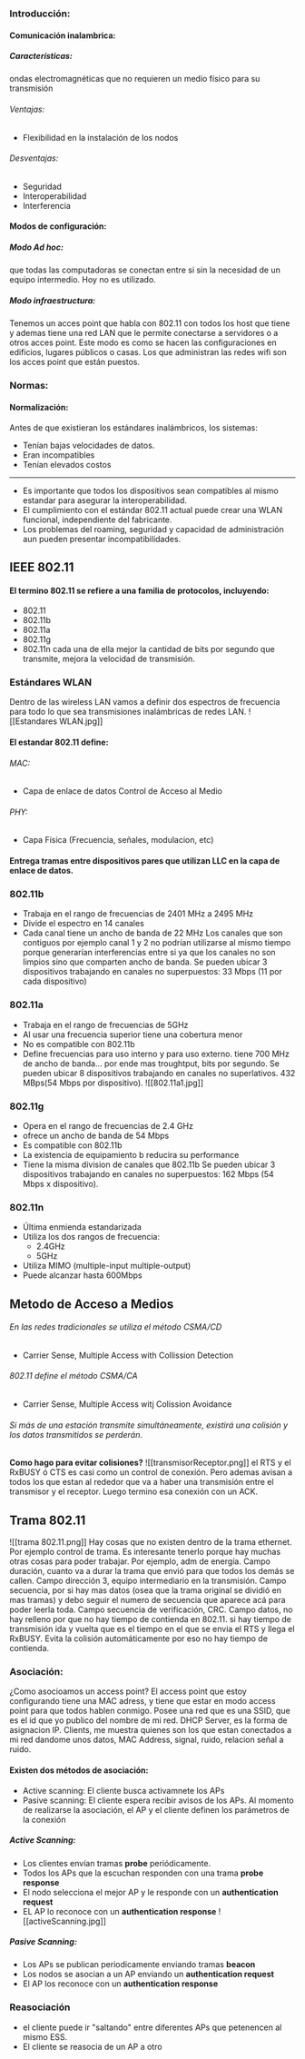 ### Introducción:
#### Comunicación inalambrica:
##### Características: 
ondas electromagnéticas que no requieren un medio físico para su transmisión 
###### Ventajas:
- Flexibilidad en la instalación de los nodos
###### Desventajas:
- Seguridad
- Interoperabilidad
- Interferencia
#### Modos de configuración:
##### Modo Ad hoc:
que todas las computadoras se conectan entre si sin la necesidad de un equipo intermedio. Hoy no es utilizado.
##### Modo infraestructura:
Tenemos un acces point que habla con 802.11 con todos los host que tiene y ademas tiene una red LAN que le permite conectarse a servidores o a otros acces point. Este modo es como se hacen las configuraciones en edificios, lugares públicos o casas.
Los que administran las redes wifi son los acces point que están puestos.
### Normas:
#### Normalización:
Antes de que existieran los estándares inalámbricos, los sistemas:
- Tenían bajas velocidades de datos.
- Eran incompatibles
- Tenían elevados costos
--- 
- Es importante que todos los dispositivos sean compatibles al mismo estandar para asegurar la interoperabilidad.
- El cumplimiento con el estándar 802.11 actual puede crear una WLAN funcional, independiente del fabricante.
- Los problemas del roaming, seguridad y capacidad de administración aun pueden presentar incompatibilidades.
## IEEE 802.11
#### El termino 802.11 se refiere a una familia de protocolos, incluyendo:
- 802.11
- 802.11b
- 802.11a
- 802.11g
- 802.11n
cada una de ella mejor la cantidad de bits por segundo que transmite, mejora la velocidad de transmisión.
### Estándares WLAN 
Dentro de las wireless LAN vamos a definir dos espectros de frecuencia para todo lo que sea transmisiones inalámbricas de redes LAN.
![[Estandares WLAN.jpg]]
#### El estandar 802.11 define:
###### MAC:
- Capa de enlace de datos Control de Acceso al Medio
###### PHY:
- Capa Física (Frecuencia, señales, modulacion, etc)
#### Entrega tramas entre dispositivos pares que utilizan LLC en la capa de enlace de datos.
### 802.11b
- Trabaja en el rango de frecuencias de 2401 MHz a 2495 MHz 
- Divide el espectro en 14 canales
- Cada canal tiene un ancho de banda de 22 MHz
Los canales que son contiguos por ejemplo canal 1 y 2 no podrían utilizarse al mismo tiempo porque generarían interferencias entre si ya que los canales no son limpios sino que comparten ancho de banda.
Se pueden ubicar 3 dispositivos trabajando en canales no superpuestos: 33 Mbps (11 por cada dispositivo)
### 802.11a
- Trabaja en el rango de frecuencias de 5GHz
- Al usar una frecuencia superior tiene una cobertura menor 
- No es compatible con 802.11b
- Define frecuencias para uso interno y para uso externo.
 tiene 700 MHz de ancho de banda... por ende mas troughtput, bits por segundo.
Se pueden ubicar 8 dispositivos trabajando en canales no superlativos. 432 MBps(54 Mbps por dispositivo).
![[802.11a1.jpg]]
### 802.11g
- Opera en el rango de frecuencias de 2.4 GHz
- ofrece un ancho de banda de 54 Mbps
- Es compatible con 802.11b
- La existencia de equipamiento b reducira su performance
- Tiene la misma division de canales que 802.11b
Se pueden ubicar 3 dispositivos trabajando en canales no superpuestos: 162 Mbps (54 Mbps x dispositivo).

### 802.11n
- Última enmienda estandarizada
- Utiliza los dos rangos de frecuencia:
	- 2.4GHz
	- 5GHz
- Utiliza MIMO (multiple-input multiple-output)
- Puede alcanzar hasta 600Mbps
## Metodo de Acceso a Medios
###### En las redes tradicionales se utiliza el método CSMA/CD
- Carrier Sense, Multiple Access with Collission Detection
###### 802.11 define el método CSMA/CA
- Carrier Sense, Multiple Access witj Colission Avoidance
###### Si más de una estación transmite simultáneamente, existirá una colisión y los datos transmitidos se perderán.
**Como hago para evitar colisiones?**
![[transmisorReceptor.png]]
el RTS y el RxBUSY ó CTS es casi como un control de conexión. Pero ademas avisan a todos los que estan al rededor que va a haber una transmisión entre el transmisor y el receptor. Luego termino esa conexión con un ACK. 
## Trama 802.11
![[trama 802.11.png]]
Hay cosas que no existen dentro de la trama ethernet. Por ejemplo control de trama.
Es interesante tenerlo porque hay muchas otras cosas para poder trabajar. Por ejemplo, adm de energía. 
Campo duración, cuanto va a durar la trama que envió para que todos los demás se callen.
Campo dirección 3, equipo intermediario en la  transmisión.
Campo secuencia, por si hay mas datos (osea que la trama original se dividió en mas tramas) y debo seguir el numero de secuencia que aparece acá para poder leerla toda.
Campo secuencia de verificación, CRC.
Campo datos, no hay relleno por que no hay tiempo de contienda en 802.11. si hay tiempo de transmisión ida y vuelta que es el tiempo en el que se envia el RTS y llega el RxBUSY. Evita la colisión automáticamente por eso no hay tiempo de contienda.
### Asociación:
¿Como asocioamos un access point?
El access point que estoy configurando tiene una MAC adress, y tiene que estar en modo access point para que todos hablen conmigo. Posee una red que es una SSID, que es el id que yo publico del nombre de mi red.
DHCP Server, es la forma de asignacion IP.
Clients, me muestra quienes son los que estan conectados a mi red dandome unos datos, MAC Address, signal, ruido, relacion señal a ruido.
#### Existen dos métodos de asociación:
- Active scanning: El cliente busca activamnete los APs
- Pasive scanning: El cliente espera recibir avisos de los APs.
Al momento de realizarse la asociación, el AP y el cliente definen los parámetros de la conexión
##### Active Scanning:
- Los clientes envían tramas **probe** periódicamente.
- Todos los APs que la escuchan responden con una trama **probe response**
- El nodo selecciona el mejor AP y le responde con un **authentication request**
- EL AP lo reconoce con un **authentication response**
![[activeScanning.jpg]]
##### Pasive Scanning:
- Los APs se publican periodicamente enviando tramas **beacon**
- Los nodos se asocian a un AP enviando un **authentication request**
- El AP los reconoce con un **authentication response**
### Reasociación
- el cliente puede ir "saltando" entre diferentes APs que petenencen al mismo ESS.
- El cliente se reasocia de un AP a otro
